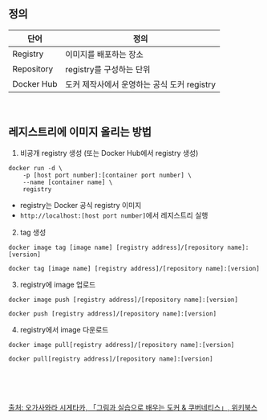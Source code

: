 <br />

## 정의

| 단어       | 정의                                        |
| ---------- | ------------------------------------------- |
| Registry   | 이미지를 배포하는 장소                      |
| Repository | registry를 구성하는 단위                    |
| Docker Hub | 도커 제작사에서 운영하는 공식 도커 registry |

<br />

## 레지스트리에 이미지 올리는 방법

1. 비공개 registry 생성 (또는 Docker Hub에서 registry 생성)

```docker
docker run -d \
	-p [host port number]:[container port number] \
	--name [container name] \
	registry
```

- registry는 Docker 공식 registry 이미지
- `http://localhost:[host port number]`에서 레지스트리 실행

<p></p>

2. tag 생성

```docker
docker image tag [image name] [registry address]/[repository name]:[version]
```

```docker
docker tag [image name] [registry address]/[repository name]:[version]
```

<p></p>

3. registry에 image 업로드

```docker
docker image push [registry address]/[repository name]:[version]
```

```docker
docker push [registry address]/[repository name]:[version]
```

<p></p>

4. registry에서 image 다운로드

```docker
docker image pull[registry address]/[repository name]:[version]
```

```docker
docker pull[registry address]/[repository name]:[version]
```

<br />
<br />
<br />

[출처: 오가사와라 시게타카, 「그림과 실습으로 배우는 도커 & 쿠버네티스」, 위키북스](https://wikibook.co.kr/dkkb/)

<br />
